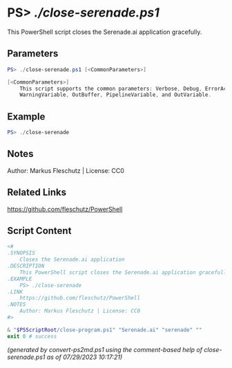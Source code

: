PS> *./close-serenade.ps1*
====================

This PowerShell script closes the Serenade.ai application gracefully.

Parameters
----------
```powershell
PS> ./close-serenade.ps1 [<CommonParameters>]

[<CommonParameters>]
    This script supports the common parameters: Verbose, Debug, ErrorAction, ErrorVariable, WarningAction, 
    WarningVariable, OutBuffer, PipelineVariable, and OutVariable.
```

Example
-------
```powershell
PS> ./close-serenade

```

Notes
-----
Author: Markus Fleschutz | License: CC0

Related Links
-------------
https://github.com/fleschutz/PowerShell

Script Content
--------------
```powershell
<#
.SYNOPSIS
	Closes the Serenade.ai application
.DESCRIPTION
	This PowerShell script closes the Serenade.ai application gracefully.
.EXAMPLE
	PS> ./close-serenade
.LINK
	https://github.com/fleschutz/PowerShell
.NOTES
	Author: Markus Fleschutz | License: CC0
#>

& "$PSScriptRoot/close-program.ps1" "Serenade.ai" "serenade" ""
exit 0 # success
```

*(generated by convert-ps2md.ps1 using the comment-based help of close-serenade.ps1 as of 07/29/2023 10:17:21)*
